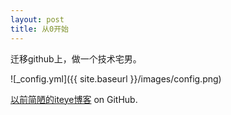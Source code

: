 ```yaml
---
layout: post
title: 从0开始
---
```


迁移github上，做一个技术宅男。

![_config.yml]({{ site.baseurl }}/images/config.png)

[以前简陋的iteye博客](http://sdkongkong.iteye.com/) on GitHub.
